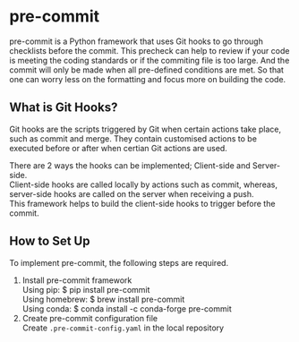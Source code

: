 # pre-commit
pre-commit is a Python framework that uses Git hooks to go through checklists before the commit. 
This precheck can help to review if your code is meeting the coding standards or if the commiting file is too large.
And the commit will only be made when all pre-defined conditions are met. 
So that one can worry less on the formatting and focus more on building the code.

## What is Git Hooks?
Git hooks are the scripts triggered by Git when certain actions take place, such as commit and merge.
They contain customised actions to be executed before or after when certian Git actions are used. 

There are 2 ways the hooks can be implemented; Client-side and Server-side.<br>
Client-side hooks are called locally by actions such as commit, whereas, server-side hooks are called on the server when receiving a push.<br>
This framework helps to build the client-side hooks to trigger before the commit.

## How to Set Up
To implement pre-commit, the following steps are required.
1. Install pre-commit framework<br>
Using pip: $ pip install pre-commit<br>
Using homebrew: $ brew install pre-commit<br>
Using conda: $ conda install -c conda-forge pre-commit<br>
2. Create pre-commit configuration file<br>
Create `.pre-commit-config.yaml` in the local repository


